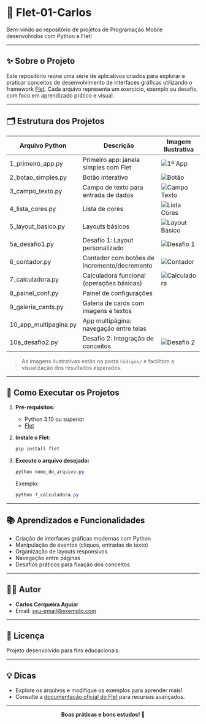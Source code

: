 
# 📱 Flet-01-Carlos

Bem-vindo ao repositório de projetos de Programação Mobile desenvolvidos com Python e Flet!

---

## ✨ Sobre o Projeto
Este repositório reúne uma série de aplicativos criados para explorar e praticar conceitos de desenvolvimento de interfaces gráficas utilizando o framework [Flet](https://flet.dev/). Cada arquivo representa um exercício, exemplo ou desafio, com foco em aprendizado prático e visual.

---

## 🗂️ Estrutura dos Projetos

| Arquivo Python              | Descrição                                                                 | Imagem Ilustrativa                |
|----------------------------|---------------------------------------------------------------------------|-----------------------------------|
| 1_primeiro_app.py          | Primeiro app: janela simples com Flet                                      | ![1º App](Códigos/1_primeiro_app.jpg) |
| 2_botao_simples.py         | Botão interativo                                                          | ![Botão](Códigos/2_botao_simples.jpg) |
| 3_campo_texto.py           | Campo de texto para entrada de dados                                      | ![Campo Texto](Códigos/3_campo_texto.jpg) |
| 4_lista_cores.py           | Lista de cores                                                            | ![Lista Cores](Códigos/4_lista_cores.jpg) |
| 5_layout_basico.py         | Layouts básicos                                                           | ![Layout Básico](Códigos/5_layout_basico.jpg) |
| 5a_desafio1.py             | Desafio 1: Layout personalizado                                           | ![Desafio 1](Códigos/5a_desafio1.jpg) |
| 6_contador.py              | Contador com botões de incremento/decremento                              | ![Contador](Códigos/6_contador.jpg) |
| 7_calculadora.py           | Calculadora funcional (operações básicas)                                 | ![Calculadora](Códigos/7_calculadora.jpg) |
| 8_painel_conf.py           | Painel de configurações                                                   |                                   |
| 9_galeria_cards.py         | Galeria de cards com imagens e textos                                     |                                   |
| 10_app_multipagina.py      | App multipágina: navegação entre telas                                    |                                   |
| 10a_desafio2.py            | Desafio 2: Integração de conceitos                                        | ![Desafio 2](Códigos/10a_desafio2.jpg) |

> As imagens ilustrativas estão na pasta `Códigos/` e facilitam a visualização dos resultados esperados.

---

## 🚀 Como Executar os Projetos

1. **Pré-requisitos:**
   - Python 3.10 ou superior
   - [Flet](https://flet.dev/)

2. **Instale o Flet:**
   ```powershell
   pip install flet
   ```

3. **Execute o arquivo desejado:**
   ```powershell
   python nome_do_arquivo.py
   ```
   Exemplo:
   ```powershell
   python 7_calculadora.py
   ```

---

## 📚 Aprendizados e Funcionalidades
- Criação de interfaces gráficas modernas com Python
- Manipulação de eventos (cliques, entradas de texto)
- Organização de layouts responsivos
- Navegação entre páginas
- Desafios práticos para fixação dos conceitos

---

## 👨‍💻 Autor
- **Carlos Cerqueira Aguiar**
- Email: [seu-email@exemplo.com](mailto:seu-email@exemplo.com)

---

## 📄 Licença
Projeto desenvolvido para fins educacionais.

---

## 💡 Dicas
- Explore os arquivos e modifique os exemplos para aprender mais!
- Consulte a [documentação oficial do Flet](https://flet.dev/docs/) para recursos avançados.

---

<div align="center">
  <b>Boas práticas e bons estudos! 🚀</b>
</div>

